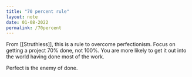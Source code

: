 ```yaml
---
title: "70 percent rule"
layout: note
date: 01-08-2022
permalink: /70percent
---
```


From [[Struthless]], this is a rule to overcome perfectionism. Focus on getting a project 70% done, not 100%. You are more likely to get it out into the world having done most of the work. 

Perfect is the enemy of done.
